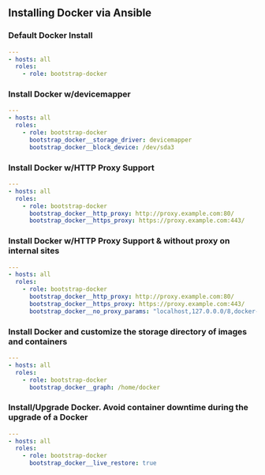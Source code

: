 ## Installing Docker via Ansible
### Default Docker Install
```yaml
---
- hosts: all
  roles:
    - role: bootstrap-docker
```

### Install Docker w/devicemapper
```yaml
---
- hosts: all
  roles:
    - role: bootstrap-docker
      bootstrap_docker__storage_driver: devicemapper
      bootstrap_docker__block_device: /dev/sda3
```

### Install Docker w/HTTP Proxy Support
```yaml
---
- hosts: all
  roles:
    - role: bootstrap-docker
      bootstrap_docker__http_proxy: http://proxy.example.com:80/
      bootstrap_docker__https_proxy: https://proxy.example.com:443/
```

### Install Docker w/HTTP Proxy Support & without proxy on internal sites
```yaml
---
- hosts: all
  roles:
    - role: bootstrap-docker
      bootstrap_docker__http_proxy: http://proxy.example.com:80/
      bootstrap_docker__https_proxy: https://proxy.example.com:443/
      bootstrap_docker__no_proxy_params: "localhost,127.0.0.0/8,docker-registry.example.com"
```

### Install Docker and customize the storage directory of images and containers
```yaml
---
- hosts: all
  roles:
    - role: bootstrap-docker
      bootstrap_docker__graph: /home/docker
```

### Install/Upgrade Docker. Avoid container downtime during the upgrade of a Docker
```yaml
---
- hosts: all
  roles:
    - role: bootstrap-docker
      bootstrap_docker__live_restore: true
```
